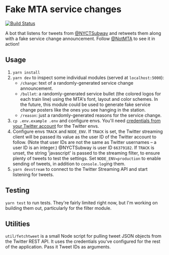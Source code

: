 # Fake MTA service changes
[![Build Status](https://travis-ci.org/harpojaeger/service-changes.svg?branch=master)](https://travis-ci.org/harpojaeger/service-changes)

A bot that listens for tweets from [@NYCTSubway](http://twitter.com/NYCTSubway) and retweets them along with a fake service change announcement. Follow [@NotMTA](http://twitter.com/notmta) to see it in action!

## Usage
1. `yarn install`
2. `yarn dev` to inspect some individual modules (served at `localhost:5000`):
    - `/change`: text of a randomly-generated service change announcement.
    - `/bullet`: a randomly-generated service bullet (the colored logos for each train line) using the MTA's font, layout and color schemes. In the future, this module could be used to generate fake service change posters like the ones you see hanging in the station.
    - `/reason`: just a randomly-generated reasons for the service change.
3. `cp .env.example .env` and configure envs. You'll need [credentials from your Twitter account](http://apps.twitter.com/) for the Twitter envs.
4. Configure envs `TRACK` and `NODE_ENV`. If `TRACK` is set, the Twitter streaming client will be passed its value as the user ID of the Twitter account to follow. (Note that user IDs are not the same as Twitter usernames – a user ID is an integer.) @NYCTSubway is user ID `66379182`. If `TRACK` is unset, the string 'javascript' is passed to the streaming filter, to ensure plenty of tweets to test the settings. Set `NODE_ENV=production` to enable sending of tweets, in addition to `console.log`ing them.
5. `yarn devstream` to connect to the Twitter Streaming API and start listening for tweets.

## Testing

`yarn test` to run tests. They're fairly limited right now, but I'm working on building them out, particularly for the filter module.

## Utilities
`util/fetchtweet` is a small Node script for pulling tweet JSON objects from the Twitter REST API. It uses the credentials you've configured for the rest of the application. Pass it Tweet IDs as arguments.
